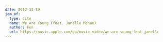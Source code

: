 ```yaml
---
date: 2012-11-19
jam_of:
  type: cite
  name: We Are Young (feat. Janelle Monáe)
  author: Fun
  url: https://music.apple.com/gb/music-video/we-are-young-feat-janelle-mon%C3%A1e/491621195
---
```

